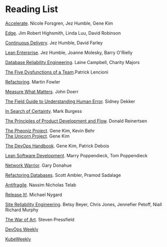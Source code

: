# Reading List

[Accelerate](https://www.amazon.com/Accelerate-Software-Performing-Technology-Organizations-ebook/dp/B07B9F83WM/ref=sr_1_3?dchild=1&keywords=lean+software&qid=1606682916&s=books&sr=1-3). Nicole Forsgren, Jez Humble, Gene Kim  

[Edge](https://www.amazon.com/EDGE-Value-Driven-Transformation-Jim-Highsmith-ebook/dp/B07WFL74JR/ref=sr_1_1?dchild=1&keywords=lean+david+robinson&qid=1606682795&s=books&sr=1-1). Jim Robert Highsmith, Linda Luu, David Robinson  

[Continuous Delivery](https://www.amazon.com/Continuous-Delivery-Deployment-Automation-Addison-Wesley/dp/0321601912/ref=sr_1_3?crid=27ISYRBF67B7O&dchild=1&keywords=continuous+delivery&qid=1606682661&s=books&sprefix=continuous%2Cvideogames%2C169&sr=1-3). Jez Humble, David Farley  

[Lean Enterprise](https://www.amazon.com/Lean-Enterprise-Performance-Organizations-Innovate-ebook/dp/B08DDK2X52/ref=sr_1_1?dchild=1&keywords=lean+enterprise&qid=1606682732&s=books&sr=1-1). Jez Humble, Joanne Molesky, Barry O'Rielly  

[Database Reliability Engineering](https://www.amazon.com/Database-Reliability-Engineering-Designing-Operating/dp/1491925949/ref=sr_1_2?dchild=1&keywords=Charity+Majors&qid=1606683336&s=books&sr=1-2). Laine Campbell, Charity Majors  

[The Five Dysfunctions of a Team](https://www.amazon.com/Five-Dysfunctions-Team-Leadership-Fable/dp/0787960756/ref=sr_1_1?crid=25OEA96I27RWZ&dchild=1&keywords=5+dysfunctions+of+a+team+book&qid=1606683191&s=books&sprefix=5+disfunction%2Cstripbooks%2C170&sr=1-1).Patrick Lencioni  

[Refactoring](https://www.amazon.com/Refactoring-Improving-Existing-Addison-Wesley-Signature/dp/0134757599/ref=sr_1_3?dchild=1&keywords=refactoring+databases&qid=1606683609&s=books&sr=1-3). Martin Fowler  

[Measure What Matters](https://www.amazon.com/Measure-What-Matters-Google-Foundation/dp/0525536221/ref=sr_1_1?dchild=1&keywords=measure+what+matters&qid=1606683723&s=books&sr=1-1). John Doerr  

[The Field Guide to Understanding Human Error](https://www.amazon.com/Field-Guide-Understanding-Human-Error/dp/0754648265/ref=sr_1_3?dchild=1&keywords=understanding+error&qid=1606684040&s=books&sr=1-3). Sidney Dekker  

[In Search of Certainty](https://www.amazon.com/Search-Certainty-science-information-infrastructure/dp/1492389161/ref=sr_1_4?dchild=1&keywords=in+search+of+certainty&qid=1606684531&s=books&sr=1-4). Mark Burgess  

[The Principles of Product Development and Flow](https://www.amazon.com/Principles-Product-Development-Flow-Generation/dp/1935401009/ref=sr_1_2?dchild=1&keywords=Donald+reinertsen&qid=1606684902&s=books&sr=1-2). Donald Reinertsen  

[The Pheoniz Project](https://www.amazon.com/Phoenix-Project-DevOps-Helping-Business-ebook/dp/B078Y98RG8/ref=sr_1_1?dchild=1&keywords=Phoenix+project&qid=1606683235&s=books&sr=1-1). Gene Kim, Kevin Behr  
[The Unicorn Project](https://www.amazon.com/Unicorn-Project-Developers-Disruption-Thriving-ebook/dp/B07QT9QR41/ref=sr_1_5?dchild=1&keywords=lean+software&qid=1606682916&s=books&sr=1-5). Gene Kim  

[The DevOps Handbook](https://www.amazon.com/DevOps-Handbook-World-Class-Reliability-Organizations/dp/1942788002/ref=sr_1_3?dchild=1&keywords=Phoenix+project&qid=1606683235&s=books&sr=1-3). Gene Kim, Patrick Debois  

[Lean Software Development](https://www.amazon.com/Lean-Software-Development-Agile-Toolkit-ebook/dp/B00HEL13HW/ref=sr_1_4?dchild=1&keywords=lean+software&qid=1606682916&s=books&sr=1-4). Marry Poppendieck, Tom Poppendieck  

[Network Warrior](https://www.amazon.com/Network-Warrior-Donahue-Gary-Paperback/dp/B011DCAIGY/ref=sr_1_2?dchild=1&keywords=network+warrior&qid=1606684195&s=books&sr=1-2). Gary Donahue  

[Refactoring Databases](https://www.amazon.com/Refactoring-Databases-Evolutionary-Addison-Wesley-Signature-ebook/dp/B001QAP36E/ref=sr_1_2?dchild=1&keywords=refactoring+databases&qid=1606683609&s=books&sr=1-2). Scott Ambler, Pramod Sadalage  

[Antifragile](https://www.amazon.com/Antifragile-Things-That-Disorder-Incerto/dp/1400067820/ref=tmm_hrd_swatch_0?_encoding=UTF8&qid=1606683887&sr=1-1). Nassim Nicholas Telab  

[Release It!](https://www.amazon.com/Release-Design-Deploy-Production-Ready-Software/dp/1680502395/ref=sr_1_1?dchild=1&keywords=release+it&qid=1606684289&s=books&sr=1-1). Michael Nygard  

[Site Reliability Engineering](https://sre.google/sre-book/table-of-contents/). Betsy Beyer, Chris Jones, Jennefier Petoff, Niall Richard Murphy  

[The War of Art](https://www.amazon.com/War-Art-Through-Creative-Battles/dp/1936891026/ref=sr_1_1?dchild=1&keywords=Steven+pressfield&qid=1606684707&s=books&sr=1-1). Steven Pressfield  

[DevOps Weekly](http://devopsweekly.com)  

[KubeWeekly](kubeweekly@cncf.io)  